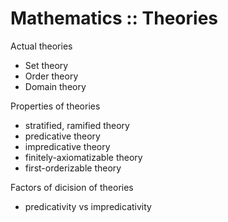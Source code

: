 # Mathematics :: Theories

Actual theories
- Set theory
- Order theory
- Domain theory


Properties of theories
- stratified, ramified theory
- predicative theory
- impredicative theory
- finitely-axiomatizable theory
- first-orderizable theory


Factors of dicision of theories
- predicativity vs impredicativity
